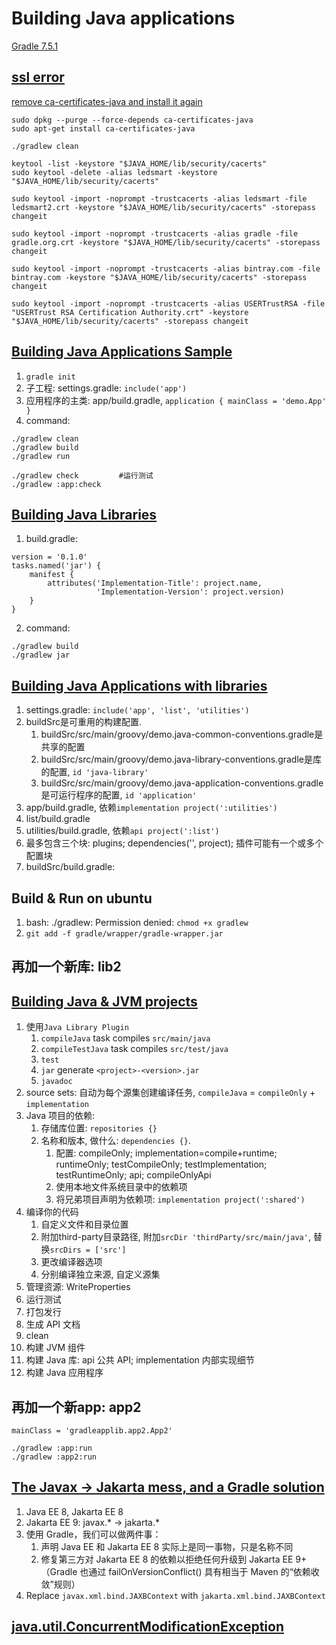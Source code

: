 # Building Java applications

[Gradle 7.5.1](https://docs.gradle.org/current/userguide/getting_started.html)

## [ssl error](https://stackoverflow.com/questions/9619030/resolving-javax-net-ssl-sslhandshakeexception-sun-security-validator-validatore)
[remove ca-certificates-java and install it again](https://stackoverflow.com/questions/29584328/gradlew-bat-and-gradlew-sslhandshakeexception#answer-30924895)
```
sudo dpkg --purge --force-depends ca-certificates-java
sudo apt-get install ca-certificates-java

./gradlew clean
```

```
keytool -list -keystore "$JAVA_HOME/lib/security/cacerts"
sudo keytool -delete -alias ledsmart -keystore "$JAVA_HOME/lib/security/cacerts"

sudo keytool -import -noprompt -trustcacerts -alias ledsmart -file ledsmart2.crt -keystore "$JAVA_HOME/lib/security/cacerts" -storepass changeit

sudo keytool -import -noprompt -trustcacerts -alias gradle -file gradle.org.crt -keystore "$JAVA_HOME/lib/security/cacerts" -storepass changeit

sudo keytool -import -noprompt -trustcacerts -alias bintray.com -file bintray.com -keystore "$JAVA_HOME/lib/security/cacerts" -storepass changeit

sudo keytool -import -noprompt -trustcacerts -alias USERTrustRSA -file "USERTrust RSA Certification Authority.crt" -keystore "$JAVA_HOME/lib/security/cacerts" -storepass changeit
```
## [Building Java Applications Sample](https://docs.gradle.org/7.5.1/samples/sample_building_java_applications.html)
1. `gradle init`
2. 子工程: settings.gradle: `include('app')`
3. 应用程序的主类: app/build.gradle, `application { mainClass = 'demo.App' }`
4. command:
```
./gradlew clean
./gradlew build
./gradlew run

./gradlew check			#运行测试
./gradlew :app:check
```
## [Building Java Libraries](https://docs.gradle.org/current/samples/sample_building_java_libraries.html)
1. build.gradle:
```
version = '0.1.0'
tasks.named('jar') {
    manifest {
        attributes('Implementation-Title': project.name,
                   'Implementation-Version': project.version)
    }
}
```
2. command:
```
./gradlew build
./gradlew jar
```

## [Building Java Applications with libraries](https://docs.gradle.org/current/samples/sample_building_java_applications_multi_project.html)
1. settings.gradle: `include('app', 'list', 'utilities')`
2. buildSrc是可重用的构建配置. 
    1. buildSrc/src/main/groovy/demo.java-common-conventions.gradle是共享的配置
	2. buildSrc/src/main/groovy/demo.java-library-conventions.gradle是库的配置, `id 'java-library'`
	3. buildSrc/src/main/groovy/demo.java-application-conventions.gradle是可运行程序的配置, `id 'application'`
3. app/build.gradle, 依赖`implementation project(':utilities')`
4. list/build.gradle
5. utilities/build.gradle, 依赖`api project(':list')`
6. 最多包含三个块: plugins; dependencies('', project); 插件可能有一个或多个配置块
7. buildSrc/build.gradle: 

## Build & Run on ubuntu
1. bash: ./gradlew: Permission denied: `chmod +x gradlew`
2. `git add -f gradle/wrapper/gradle-wrapper.jar`

## 再加一个新库: lib2

## [Building Java & JVM projects](https://docs.gradle.org/current/userguide/building_java_projects.html)
1. 使用`Java Library Plugin`
    1. `compileJava` task compiles `src/main/java`
	2. `compileTestJava` task compiles `src/test/java`
	3. `test`
	4. `jar` generate `<project>-<version>.jar`
	5. `javadoc`
2. source sets: 自动为每个源集创建编译任务, `compileJava` = `compileOnly` + `implementation`
3. Java 项目的依赖:
    1. 存储库位置: `repositories {}`
	2. 名称和版本, 做什么: `dependencies {}`. 
	    1. 配置: compileOnly; implementation=compile+runtime; runtimeOnly; testCompileOnly; testImplementation; testRuntimeOnly; api; compileOnlyApi
		2. 使用本地文件系统目录中的依赖项
		3. 将兄弟项目声明为依赖项: `implementation project(':shared')`
4. 编译你的代码
    1. 自定义文件和目录位置
	2. 附加third-party目录路径, 附加`srcDir 'thirdParty/src/main/java'`, 替换`srcDirs = ['src']`
	3. 更改编译器选项
	4. 分别编译独立来源, 自定义源集
5. 管理资源: WriteProperties
6. 运行测试
7. 打包发行
8. 生成 API 文档
9. clean
10. 构建 JVM 组件
11. 构建 Java 库: api 公共 API; implementation 内部实现细节
12. 构建 Java 应用程序

## 再加一个新app: app2
```
mainClass = 'gradleapplib.app2.App2'

./gradlew :app:run
./gradlew :app2:run
```

## [The Javax → Jakarta mess, and a Gradle solution](https://blog.ltgt.net/javax-jakarta-mess-and-gradle-solution/)
1. Java EE 8, Jakarta EE 8
2. Jakarta EE 9: javax.* -> jakarta.*
3. 使用 Gradle，我们可以做两件事：
   1. 声明 Java EE 和 Jakarta EE 8 实际上是同一事物，只是名称不同
   2. 修复第三方对 Jakarta EE 8 的依赖以拒绝任何升级到 Jakarta EE 9+（Gradle 也通过 failOnVersionConflict() 具有相当于 Maven 的“依赖收敛”规则）
4. Replace `javax.xml.bind.JAXBContext` with `jakarta.xml.bind.JAXBContext`

## [java.util.ConcurrentModificationException](https://www.digitalocean.com/community/tutorials/java-util-concurrentmodificationexception)